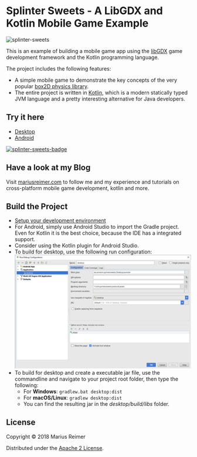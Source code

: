 # Splinter Sweets - A LibGDX and Kotlin Mobile Game Example

![splinter-sweets](https://raw.githubusercontent.com/reime005/splintersweets/featured-splintersweets.png)

This is an example of building a mobile game app using the [libGDX](http://libgdx.badlogicgames.com/) game development framework and the Kotlin programming language.

The project includes the following features:
* A simple mobile game to demonstrate the key concepts of the very popular [box2D physics library](https://github.com/libgdx/libgdx/wiki/Box2d).
* The entire project is written in [Kotlin](https://kotlinlang.org/), which is a modern statically typed JVM language and a pretty interesting alternative for Java developers.

## Try it here
  * [Desktop](https://github.com/reime005/splintersweets/raw/master/desktop/splintersweets_v1.jar)
  * [Android](https://play.google.com/store/apps/details?id=de.reimerm.splintersweets)

[![splinter-sweets-badge](https://mariusreimer.com/wp-content/uploads/2016/09/google-play-badge-e1474281064522.png)](https://play.google.com/store/apps/details?id=de.reimerm.splintersweets)

## Have a look at my Blog
Visit [mariusreimer.com](https://mariusreimer.com/) to follow me and my experience and tutorials on cross-platform mobile game development, kotlin and more.

## Build the Project
  * [Setup your development environment](https://github.com/libgdx/libgdx/wiki)
  * For Android, simply use Android Studio to import the Gradle project. Even for Kotlin it is the best choice, because the IDE has a integrated support.
  * Consider using the Kotlin plugin for Android Studio.
  * To build for desktop, use the following run configuration:
  ![libgdx-desktop-run-config](tools/desktop-run-configuration.png)
  * To build for desktop and create a executable jar file, use the commandline and navigate to your project root folder, then type the following:
    * For **Windows**:
    `gradlew.bat desktop:dist`
    * For **macOS/Linux**:
    `gradlew desktop:dist`
    * You can find the resulting jar in the _desktop/build/libs_ folder.

## License
Copyright © 2018 Marius Reimer

Distributed under the [Apache 2 License](http://www.apache.org/licenses/LICENSE-2.0.html).
